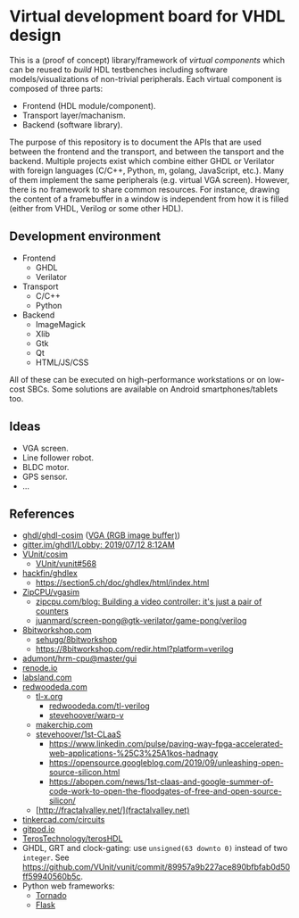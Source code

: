 # Virtual development board for VHDL design

This is a (proof of concept) library/framework of *virtual components* which can be reused to *build* HDL testbenches including software models/visualizations of non-trivial peripherals. Each virtual component is composed of three parts:

- Frontend (HDL module/component).
- Transport layer/machanism.
- Backend (software library).

The purpose of this repository is to document the APIs that are used between the frontend and the transport, and between the tansport and the backend. Multiple projects exist which combine either GHDL or Verilator with foreign languages (C/C++, Python, m, golang, JavaScript, etc.). Many of them implement the same peripherals (e.g. virtual VGA screen). However, there is no framework to share common resources. For instance, drawing the content of a framebuffer in a window is independent from how it is filled (either from VHDL, Verilog or some other HDL).

## Development environment

- Frontend
  - GHDL
  - Verilator
- Transport
  - C/C++
  - Python
- Backend
  - ImageMagick
  - Xlib
  - Gtk
  - Qt
  - HTML/JS/CSS

All of these can be executed on high-performance workstations or on low-cost SBCs. Some solutions are available on Android smartphones/tablets too.

## Ideas

- VGA screen.
- Line follower robot.
- BLDC motor.
- GPS sensor.
- ...

## References

- [ghdl/ghdl-cosim](https://github.com/ghdl/ghdl-cosim) ([VGA (RGB image buffer)](https://ghdl.github.io/ghdl-cosim/vhpidirect/examples/arrays.html#vga-rgb-image-buffer))
- [gitter.im/ghdl1/Lobby: 2019/07/12 8:12AM](https://gitter.im/ghdl1/Lobby?at=5d2824c0c3740260bb093989)
- [VUnit/cosim](https://github.com/VUnit/cosim)
  - [VUnit/vunit#568](https://github.com/VUnit/vunit/pull/568)
- [hackfin/ghdlex](https://github.com/hackfin/ghdlex)
  - https://section5.ch/doc/ghdlex/html/index.html
- [ZipCPU/vgasim](https://github.com/ZipCPU/vgasim)
  - [zipcpu.com/blog: Building a video controller: it's just a pair of counters](https://zipcpu.com/blog/2018/11/29/llvga.html)
  - [juanmard/screen-pong@gtk-verilator/game-pong/verilog](https://github.com/juanmard/screen-pong/tree/gtk-verilator/game-pong/verilog)
- [8bitworkshop.com](https://8bitworkshop.com/)
  - [sehugg/8bitworkshop](https://github.com/sehugg/8bitworkshop)
  - https://8bitworkshop.com/redir.html?platform=verilog
- [adumont/hrm-cpu@master/gui](https://github.com/adumont/hrm-cpu/tree/master/gui)
- [renode.io](https://renode.io/)
- [labsland.com](https://labsland.com)
- [redwoodeda.com](https://www.redwoodeda.com/)
  - [tl-x.org](http://tl-x.org/)
    - [redwoodeda.com/tl-verilog](https://www.redwoodeda.com/tl-verilog)
    - [stevehoover/warp-v](https://github.com/stevehoover/warp-v)
  - [makerchip.com](https://www.makerchip.com/)
  - [stevehoover/1st-CLaaS](https://github.com/stevehoover/1st-CLaaS)
    - https://www.linkedin.com/pulse/paving-way-fpga-accelerated-web-applications-%25C3%25A1kos-hadnagy
    - https://opensource.googleblog.com/2019/09/unleashing-open-source-silicon.html
    - https://abopen.com/news/1st-claas-and-google-summer-of-code-work-to-open-the-floodgates-of-free-and-open-source-silicon/
  - [http://fractalvalley.net/](fractalvalley.net)
- [tinkercad.com/circuits](https://www.tinkercad.com/circuits)
- [gitpod.io](https://www.gitpod.io/)
- [TerosTechnology/terosHDL](https://github.com/TerosTechnology/terosHDL)
- GHDL, GRT and clock-gating: use `unsigned(63 downto 0)` instead of two `integer`. See https://github.com/VUnit/vunit/commit/89957a9b227ace890bfbfab0d50ff59940560b5c.
- Python web frameworks:
  - [Tornado](https://www.tornadoweb.org/en/stable/)
  - [Flask](https://palletsprojects.com/p/flask/)
